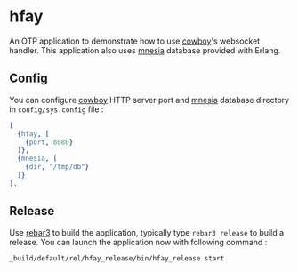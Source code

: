hfay
=====

An OTP application to demonstrate how to use [cowboy][1]'s websocket handler.
This application also uses [mnesia][2] database provided with Erlang.

Config
------

You can configure [cowboy][1] HTTP server port and [mnesia][2] database directory in `config/sys.config` file :

```erlang
[
  {hfay, [
    {port, 8080}
  ]},
  {mnesia, [
    {dir, "/tmp/db"}
  ]}
].
```

Release
-------

Use [rebar3][3] to build the application, typically type `rebar3 release` to build a release.
You can launch the application now with following command :

```shell
_build/default/rel/hfay_release/bin/hfay_release start
```

[1]: https://github.com/ninenines/cowboy
[2]: http://erlang.org/doc/man/mnesia.html
[3]: https://www.rebar3.org/
